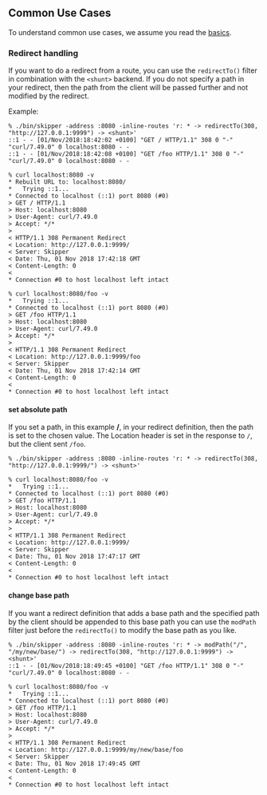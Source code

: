 ## Common Use Cases

To understand common use cases, we assume you read the [basics](basics.md).

### Redirect handling

If you want to do a redirect from a route, you can use the
`redirectTo()` filter in combination with the `<shunt>` backend.
If you do not specify a path in your redirect, then the path from the
client will be passed further and not modified by the redirect.

Example:

```
% ./bin/skipper -address :8080 -inline-routes 'r: * -> redirectTo(308, "http://127.0.0.1:9999") -> <shunt>'
::1 - - [01/Nov/2018:18:42:02 +0100] "GET / HTTP/1.1" 308 0 "-" "curl/7.49.0" 0 localhost:8080 - -
::1 - - [01/Nov/2018:18:42:08 +0100] "GET /foo HTTP/1.1" 308 0 "-" "curl/7.49.0" 0 localhost:8080 - -

% curl localhost:8080 -v
* Rebuilt URL to: localhost:8080/
*   Trying ::1...
* Connected to localhost (::1) port 8080 (#0)
> GET / HTTP/1.1
> Host: localhost:8080
> User-Agent: curl/7.49.0
> Accept: */*
>
< HTTP/1.1 308 Permanent Redirect
< Location: http://127.0.0.1:9999/
< Server: Skipper
< Date: Thu, 01 Nov 2018 17:42:18 GMT
< Content-Length: 0
<
* Connection #0 to host localhost left intact

% curl localhost:8080/foo -v
*   Trying ::1...
* Connected to localhost (::1) port 8080 (#0)
> GET /foo HTTP/1.1
> Host: localhost:8080
> User-Agent: curl/7.49.0
> Accept: */*
>
< HTTP/1.1 308 Permanent Redirect
< Location: http://127.0.0.1:9999/foo
< Server: Skipper
< Date: Thu, 01 Nov 2018 17:42:14 GMT
< Content-Length: 0
<
* Connection #0 to host localhost left intact

```

#### set absolute path

If you set a path, in this example **/**, in your redirect definition, then the path is set to
the chosen value. The Location header is set in the response to `/`,
but the client sent `/foo`.

```
% ./bin/skipper -address :8080 -inline-routes 'r: * -> redirectTo(308, "http://127.0.0.1:9999/") -> <shunt>'

% curl localhost:8080/foo -v
*   Trying ::1...
* Connected to localhost (::1) port 8080 (#0)
> GET /foo HTTP/1.1
> Host: localhost:8080
> User-Agent: curl/7.49.0
> Accept: */*
>
< HTTP/1.1 308 Permanent Redirect
< Location: http://127.0.0.1:9999/
< Server: Skipper
< Date: Thu, 01 Nov 2018 17:47:17 GMT
< Content-Length: 0
<
* Connection #0 to host localhost left intact
```

#### change base path

If you want a redirect definition that adds a base path and the
specified path by the client should be appended to this base path you
can use the `modPath` filter just before the `redirectTo()` to modify
the base path as you like.

```
% ./bin/skipper -address :8080 -inline-routes 'r: * -> modPath("/", "/my/new/base/") -> redirectTo(308, "http://127.0.0.1:9999") -> <shunt>'
::1 - - [01/Nov/2018:18:49:45 +0100] "GET /foo HTTP/1.1" 308 0 "-" "curl/7.49.0" 0 localhost:8080 - -

% curl localhost:8080/foo -v
*   Trying ::1...
* Connected to localhost (::1) port 8080 (#0)
> GET /foo HTTP/1.1
> Host: localhost:8080
> User-Agent: curl/7.49.0
> Accept: */*
>
< HTTP/1.1 308 Permanent Redirect
< Location: http://127.0.0.1:9999/my/new/base/foo
< Server: Skipper
< Date: Thu, 01 Nov 2018 17:49:45 GMT
< Content-Length: 0
<
* Connection #0 to host localhost left intact

```
